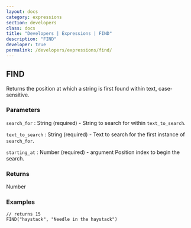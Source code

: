 ```yaml
---
layout: docs
category: expressions
section: developers
class: docs
title: "Developers | Expressions | FIND"
description: "FIND"
developer: true
permalink: /developers/expressions/find/
---
```


## FIND

Returns the position at which a string is first found within text, case-sensitive.

### Parameters
`search_for` : String (required) - String to search for within `text_to_search`.

`text_to_search` : String (required) - Text to search for the first instance of `search_for`.

`starting_at` : Number (required) - argument Position index to begin the search.

### Returns
Number

### Examples
```
// returns 15
FIND("haystack", "Needle in the haystack")
```